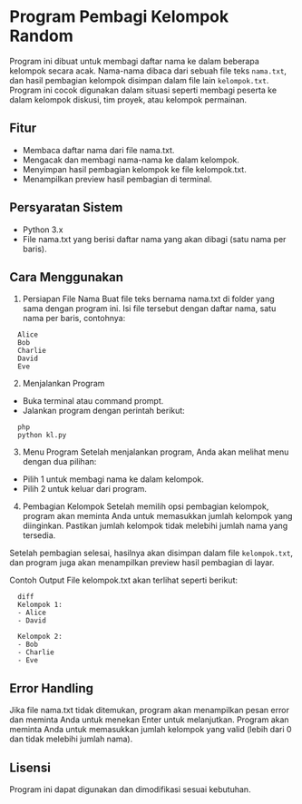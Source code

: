 # Program Pembagi Kelompok Random

Program ini dibuat untuk membagi daftar nama ke dalam beberapa kelompok secara acak. Nama-nama dibaca dari sebuah file teks `nama.txt`, dan hasil pembagian kelompok disimpan dalam file lain `kelompok.txt`. Program ini cocok digunakan dalam situasi seperti membagi peserta ke dalam kelompok diskusi, tim proyek, atau kelompok permainan.

## Fitur
  - Membaca daftar nama dari file nama.txt.
  - Mengacak dan membagi nama-nama ke dalam kelompok.
  - Menyimpan hasil pembagian kelompok ke file kelompok.txt.
  - Menampilkan preview hasil pembagian di terminal.

## Persyaratan Sistem
  - Python 3.x
  - File nama.txt yang berisi daftar nama yang akan dibagi (satu nama per baris).

## Cara Menggunakan
1. Persiapan File Nama
Buat file teks bernama nama.txt di folder yang sama dengan program ini. Isi file tersebut dengan daftar nama, satu nama per baris, contohnya:

```
  Alice
  Bob
  Charlie
  David
  Eve
```

2. Menjalankan Program
  - Buka terminal atau command prompt.
  - Jalankan program dengan perintah berikut:
```
  php
  python kl.py
```
3. Menu Program
Setelah menjalankan program, Anda akan melihat menu dengan dua pilihan:

  - Pilih 1 untuk membagi nama ke dalam kelompok.
  - Pilih 2 untuk keluar dari program.

4. Pembagian Kelompok
Setelah memilih opsi pembagian kelompok, program akan meminta Anda untuk memasukkan jumlah kelompok yang diinginkan. Pastikan jumlah kelompok tidak melebihi jumlah nama yang tersedia.

Setelah pembagian selesai, hasilnya akan disimpan dalam file `kelompok.txt`, dan program juga akan menampilkan preview hasil pembagian di layar.

Contoh Output
File kelompok.txt akan terlihat seperti berikut:
```
  diff
  Kelompok 1:
  - Alice
  - David

  Kelompok 2:
  - Bob
  - Charlie
  - Eve
```

## Error Handling
Jika file nama.txt tidak ditemukan, program akan menampilkan pesan error dan meminta Anda untuk menekan Enter untuk melanjutkan.
Program akan meminta Anda untuk memasukkan jumlah kelompok yang valid (lebih dari 0 dan tidak melebihi jumlah nama).

## Lisensi
Program ini dapat digunakan dan dimodifikasi sesuai kebutuhan.


